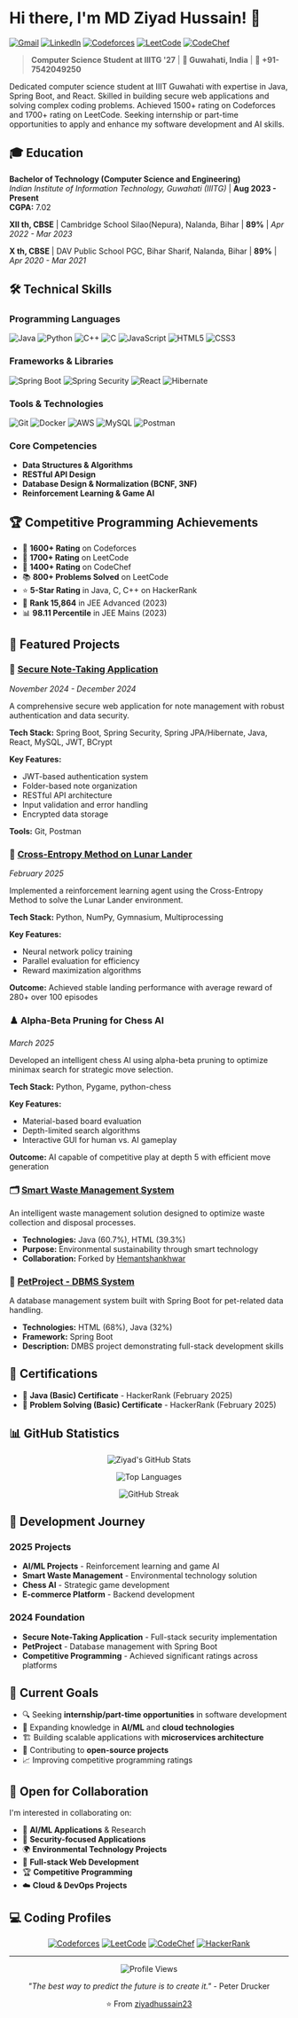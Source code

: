 # Hi there, I'm MD Ziyad Hussain! 👋

[![Gmail](https://img.shields.io/badge/-ziyadhussain23@gmail.com-D14836?style=flat-square&logo=gmail&logoColor=white)](mailto:ziyadhussain23@gmail.com)
[![LinkedIn](https://img.shields.io/badge/-LinkedIn-0077B5?style=flat-square&logo=linkedin&logoColor=white)](https://www.linkedin.com/in/md-ziyad-hussain)
[![Codeforces](https://img.shields.io/badge/-Codeforces-1F8ACB?style=flat-square&logo=codeforces&logoColor=white)](https://codeforces.com/profile/MD_Ziyad_Hussain)
[![LeetCode](https://img.shields.io/badge/-LeetCode-FFA116?style=flat-square&logo=leetcode&logoColor=black)](https://leetcode.com/u/Md_Ziyad_Hussain/)
[![CodeChef](https://img.shields.io/badge/-CodeChef-5B4638?style=flat-square&logo=codechef&logoColor=white)](https://www.codechef.com/users/ziyad_hussain)

> **Computer Science Student at IIITG '27** | **📍 Guwahati, India** | **📱 +91-7542049250**

Dedicated computer science student at IIIT Guwahati with expertise in Java, Spring Boot, and React. Skilled in building secure web applications and solving complex coding problems. Achieved 1500+ rating on Codeforces and 1700+ rating on LeetCode. Seeking internship or part-time opportunities to apply and enhance my software development and AI skills.

## 🎓 Education

**Bachelor of Technology (Computer Science and Engineering)**  
*Indian Institute of Information Technology, Guwahati (IIITG)* | **Aug 2023 - Present**  
**CGPA:** 7.02

**XII th, CBSE** | Cambridge School Silao(Nepura), Nalanda, Bihar | **89%** | *Apr 2022 - Mar 2023*

**X th, CBSE** | DAV Public School PGC, Bihar Sharif, Nalanda, Bihar | **89%** | *Apr 2020 - Mar 2021*

## 🛠️ Technical Skills

### Programming Languages
![Java](https://img.shields.io/badge/-Java-007396?style=flat-square&logo=java&logoColor=white)
![Python](https://img.shields.io/badge/-Python-3776AB?style=flat-square&logo=python&logoColor=white)
![C++](https://img.shields.io/badge/-C++-00599C?style=flat-square&logo=cplusplus&logoColor=white)
![C](https://img.shields.io/badge/-C-A8B9CC?style=flat-square&logo=c&logoColor=black)
![JavaScript](https://img.shields.io/badge/-JavaScript-F7DF1E?style=flat-square&logo=javascript&logoColor=black)
![HTML5](https://img.shields.io/badge/-HTML5-E34F26?style=flat-square&logo=html5&logoColor=white)
![CSS3](https://img.shields.io/badge/-CSS3-1572B6?style=flat-square&logo=css3&logoColor=white)

### Frameworks & Libraries
![Spring Boot](https://img.shields.io/badge/-Spring%20Boot-6DB33F?style=flat-square&logo=spring&logoColor=white)
![Spring Security](https://img.shields.io/badge/-Spring%20Security-6DB33F?style=flat-square&logo=spring&logoColor=white)
![React](https://img.shields.io/badge/-React-61DAFB?style=flat-square&logo=react&logoColor=black)
![Hibernate](https://img.shields.io/badge/-Hibernate-59666C?style=flat-square&logo=hibernate&logoColor=white)

### Tools & Technologies
![Git](https://img.shields.io/badge/-Git-F05032?style=flat-square&logo=git&logoColor=white)
![Docker](https://img.shields.io/badge/-Docker-2496ED?style=flat-square&logo=docker&logoColor=white)
![AWS](https://img.shields.io/badge/-AWS-232F3E?style=flat-square&logo=amazon-aws&logoColor=white)
![MySQL](https://img.shields.io/badge/-MySQL-4479A1?style=flat-square&logo=mysql&logoColor=white)
![Postman](https://img.shields.io/badge/-Postman-FF6C37?style=flat-square&logo=postman&logoColor=white)

### Core Competencies
- **Data Structures & Algorithms**
- **RESTful API Design**
- **Database Design & Normalization (BCNF, 3NF)**
- **Reinforcement Learning & Game AI**

## 🏆 Competitive Programming Achievements

- 🥇 **1600+ Rating** on Codeforces
- 🥇 **1700+ Rating** on LeetCode
- 🥇 **1400+ Rating** on CodeChef
- 📚 **800+ Problems Solved** on LeetCode
- ⭐ **5-Star Rating** in Java, C, C++ on HackerRank
- 🎯 **Rank 15,864** in JEE Advanced (2023)
- 📊 **98.11 Percentile** in JEE Mains (2023)

## 📂 Featured Projects

### 🔐 [Secure Note-Taking Application](https://github.com/ziyadhussain23/Secure-Note-Taking-Application)
*November 2024 - December 2024*

A comprehensive secure web application for note management with robust authentication and data security.

**Tech Stack:** Spring Boot, Spring Security, Spring JPA/Hibernate, Java, React, MySQL, JWT, BCrypt

**Key Features:**
- JWT-based authentication system
- Folder-based note organization
- RESTful API architecture
- Input validation and error handling
- Encrypted data storage

**Tools:** Git, Postman

### 🚀 [Cross-Entropy Method on Lunar Lander](https://github.com/ziyadhussain23/AI_Project)
*February 2025*

Implemented a reinforcement learning agent using the Cross-Entropy Method to solve the Lunar Lander environment.

**Tech Stack:** Python, NumPy, Gymnasium, Multiprocessing

**Key Features:**
- Neural network policy training
- Parallel evaluation for efficiency
- Reward maximization algorithms

**Outcome:** Achieved stable landing performance with average reward of 280+ over 100 episodes

### ♟️ Alpha-Beta Pruning for Chess AI
*March 2025*

Developed an intelligent chess AI using alpha-beta pruning to optimize minimax search for strategic move selection.

**Tech Stack:** Python, Pygame, python-chess

**Key Features:**
- Material-based board evaluation
- Depth-limited search algorithms
- Interactive GUI for human vs. AI gameplay

**Outcome:** AI capable of competitive play at depth 5 with efficient move generation

### 🗂️ [Smart Waste Management System](https://github.com/ziyadhussain23/Smart_Waste_Manangement_System)
An intelligent waste management solution designed to optimize waste collection and disposal processes.
- **Technologies:** Java (60.7%), HTML (39.3%)
- **Purpose:** Environmental sustainability through smart technology
- **Collaboration:** Forked by [Hemantshankhwar](https://github.com/Hemantshankhwar)

### 🐾 [PetProject - DBMS System](https://github.com/ziyadhussain23/PetProject)
A database management system built with Spring Boot for pet-related data handling.
- **Technologies:** HTML (68%), Java (32%)
- **Framework:** Spring Boot
- **Description:** DMBS project demonstrating full-stack development skills

## 📜 Certifications

- 🏅 **Java (Basic) Certificate** - HackerRank (February 2025)
- 🏅 **Problem Solving (Basic) Certificate** - HackerRank (February 2025)

## 📊 GitHub Statistics

<div align="center">

![Ziyad's GitHub Stats](https://github-readme-stats.vercel.app/api?username=ziyadhussain23&show_icons=true&theme=radical&count_private=true)

![Top Languages](https://github-readme-stats.vercel.app/api/top-langs/?username=ziyadhussain23&layout=compact&theme=radical)

![GitHub Streak](https://github-readme-streak-stats.herokuapp.com/?user=ziyadhussain23&theme=radical)

</div>

## 🔄 Development Journey

### 2025 Projects
- **AI/ML Projects** - Reinforcement learning and game AI
- **Smart Waste Management** - Environmental technology solution
- **Chess AI** - Strategic game development
- **E-commerce Platform** - Backend development

### 2024 Foundation
- **Secure Note-Taking Application** - Full-stack security implementation
- **PetProject** - Database management with Spring Boot
- **Competitive Programming** - Achieved significant ratings across platforms

## 🎯 Current Goals

- 🔍 Seeking **internship/part-time opportunities** in software development
- 🌱 Expanding knowledge in **AI/ML** and **cloud technologies**
- 🏗️ Building scalable applications with **microservices architecture**
- 🤝 Contributing to **open-source projects**
- 📈 Improving competitive programming ratings

## 🤝 Open for Collaboration

I'm interested in collaborating on:
- 🤖 **AI/ML Applications** & Research
- 🔐 **Security-focused Applications**
- 🌍 **Environmental Technology Projects**
- 📱 **Full-stack Web Development**
- 🏆 **Competitive Programming**
- ☁️ **Cloud & DevOps Projects**

## 💻 Coding Profiles

<div align="center">

[![Codeforces](https://img.shields.io/badge/Codeforces-1600+-1F8ACB?style=for-the-badge&logo=codeforces&logoColor=white)](https://codeforces.com/profile/MD_Ziyad_Hussain)
[![LeetCode](https://img.shields.io/badge/LeetCode-1700+-FFA116?style=for-the-badge&logo=leetcode&logoColor=black)](https://leetcode.com/u/Md_Ziyad_Hussain/)
[![CodeChef](https://img.shields.io/badge/CodeChef-1400+-5B4638?style=for-the-badge&logo=codechef&logoColor=white)](https://www.codechef.com/users/ziyad_hussain)
[![HackerRank](https://img.shields.io/badge/HackerRank-5%20Star-2EC866?style=for-the-badge&logo=hackerrank&logoColor=white)](https://www.hackerrank.com/profile/ziyadhussain23)

</div>

---

<div align="center">

![Profile Views](https://komarev.com/ghpvc/?username=ziyadhussain23&color=brightgreen&style=flat-square)

*"The best way to predict the future is to create it."* - Peter Drucker

⭐️ From [ziyadhussain23](https://github.com/ziyadhussain23)

</div>
